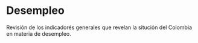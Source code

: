# Desempleo
Revisión de los indicadorés generales que revelan la situción del Colombia en materia de desempleo.
